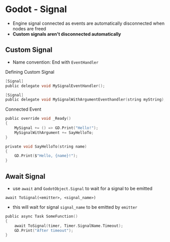 # Godot - Signal

- Engine signal connected as events are automatically disconnected when nodes are freed
- **Custom signals aren't disconnected automatically**

## Custom Signal

- Name convention: End with `EventHandler`

Defining Custom Signal

```c
[Signal]
public delegate void MySignalEventHandler();

[Signal]
public delegate void MySignalWithArgumentEventhandler(string myString);
```

Connected Event

```c
public override void _Ready()
{
    MySignal += () => GD.Print("Hello!");
    MySignalWithArgument += SayHelloTo;
}

private void SayHelloTo(string name)
{
    GD.Print($"Hello, {name}!");
}
```

## Await Signal

- use `await` and `GodotObject.Signal` to wait for a signal to be emitted

`await ToSignal(<emitter>, <signal_name>)`

- this will wait for signal `signal_name` to be emitted by `emitter`

```c
public async Task SomeFunction()
{
    await ToSignal(timer, Timer.SignalName.Timeout);
    GD.Print("After timeout");
}
```



